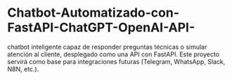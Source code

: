 # Chatbot-Automatizado-con-FastAPI-ChatGPT-OpenAI-API-
chatbot inteligente capaz de responder preguntas técnicas o simular atención al cliente, desplegado como una API con FastAPI. Este proyecto servirá como base para integraciones futuras (Telegram, WhatsApp, Slack, N8N, etc.).
